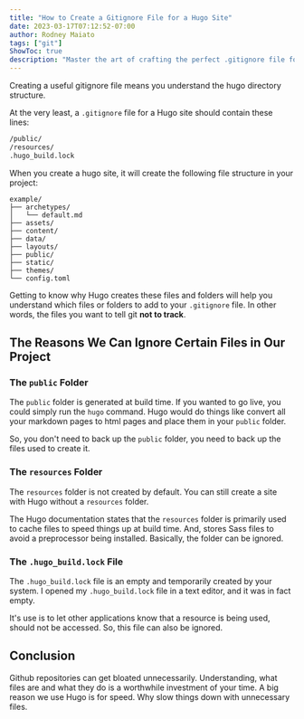 ```yaml
---
title: "How to Create a Gitignore File for a Hugo Site"
date: 2023-03-17T07:12:52-07:00
author: Rodney Maiato
tags: ["git"]
ShowToc: true
description: "Master the art of crafting the perfect .gitignore file for your Hugo site! 🚀 Uncover the secrets behind the directory structure and learn why certain files, like /public/ and .hugo_build.lock, deserve to be ignored. Streamline your Git repository for ultimate efficiency! 💻🔗 #Hugo #GitTips #CodeEfficiency"
---
```

Creating a useful gitignore file means you understand the hugo directory structure.

At the very least, a `.gitignore` file for a Hugo site should contain these lines:

```bash
/public/
/resources/
.hugo_build.lock

```

When you create a hugo site, it will create the following file structure in your project:

```shellscript
example/
├── archetypes/
│   └── default.md
├── assets/
├── content/
├── data/
├── layouts/
├── public/
├── static/
├── themes/
└── config.toml

```

Getting to know why Hugo creates these files and folders will help you understand which files or folders to add to your  `.gitignore` file. In other words, the files you want to tell git **not to track**.

##  The Reasons We Can Ignore Certain Files in Our Project

### The `public` Folder

The `public` folder is generated at build time. If you wanted to go live, you could simply run the `hugo` command. Hugo would do things like convert all your markdown pages to html pages and place them in your `public` folder.

So, you don't need to back up the `public` folder, you need to back up the files used to create it.

### The `resources` Folder

The `resources` folder is not created by default. You can still create a site with Hugo without a `resources` folder.

The Hugo documentation states that the `resources` folder is primarily used to cache files to speed things up at build time. And, stores Sass files to avoid a preprocessor being installed. Basically, the folder can be ignored.

### The `.hugo_build.lock` File

The `.hugo_build.lock` file is an empty and temporarily created by your system. I opened my `.hugo_build.lock` file in a text editor, and it was in fact empty.

It's use is to let other applications know that a resource is being used, should not be accessed. So, this file can also be ignored.

## Conclusion

Github repositories can get bloated unnecessarily. Understanding, what files are and what they do is a worthwhile investment of your time. A big reason we use Hugo is for speed. Why slow things down with unnecessary files.












